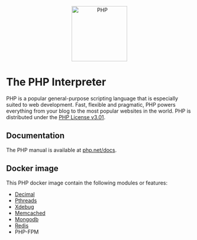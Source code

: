<div align="center">
    <a href="https://php.net">
        <img
            alt="PHP"
            src="https://www.php.net/images/logos/new-php-logo.svg"
            width="150">
    </a>
</div>

# The PHP Interpreter

PHP is a popular general-purpose scripting language that is especially suited to
web development. Fast, flexible and pragmatic, PHP powers everything from your
blog to the most popular websites in the world. PHP is distributed under the
[PHP License v3.01](LICENSE).

## Documentation

The PHP manual is available at [php.net/docs](https://php.net/docs).

## Docker image

This PHP docker image contain the following modules or features:

- [Decimal](https://php-decimal.io/)
- [Pthreads](https://github.com/krakjoe/pthreads)
- [Xdebug](https://github.com/xdebug/xdebug.git)
- [Memcached](https://github.com/php-memcached-dev/php-memcached.git)
- [Mongodb](https://github.com/mongodb/mongo-php-driver.git)
- [Redis](https://github.com/phpredis/phpredis.git)
- PHP-FPM
